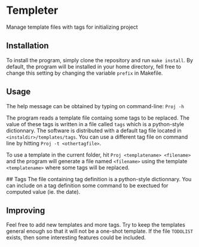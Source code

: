 # Templeter
Manage template files with tags for initializing project

## Installation
To install the program, simply clone the repository and run ```make install```.
By default, the program will be installed in your home directory, fell free to change this setting by changing the variable ```prefix``` in Makefile.

## Usage
The help message can be obtained by typing on command-line:
```Proj -h```

The program reads a template file containg some tags to be replaced. The value of these tags is written in a file called ```tags``` which is a python-style dictionnary. The software is distributed with a default tag file located in ```<instaldir>/templates/tags```. You can use a different tag file on command line by hitting
```Proj -t <othertagfile>```.

To use a template in the current folder, hit ```Proj <templatename> <filename>``` and the program will generate a file named ```<filename>``` using the template ```<templatename>``` where some tags will be replaced.

## Tags
The file containing tag definition is a python-style dictionnary. You can include on a tag definition some command to be exectued for computed value (ie. the date).

## Improving
Feel free to add new templates and more tags. Try to keep the templates general enough so that it will not be a one-shot template.
If the file ```TODOLIST``` exists, then some interesting features could be included.
